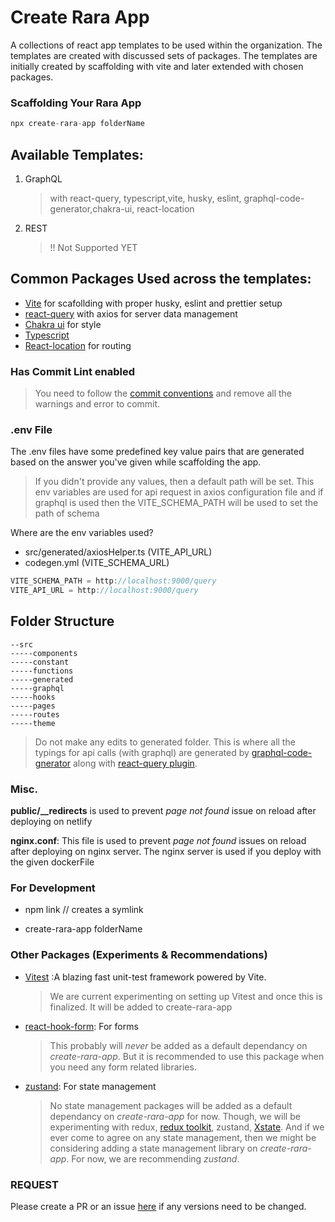 # Create Rara App

A collections of react app templates to be used within the organization. The templates are created with discussed sets of packages. The templates are initially created by scaffolding with vite and later extended with chosen packages.

### Scaffolding Your Rara App

```javascript
npx create-rara-app folderName
```

## Available Templates:

1. GraphQL

   > with react-query, typescript,vite, husky, eslint, graphql-code-generator,chakra-ui, react-location

2. REST

   > !! Not Supported YET

## Common Packages Used across the templates:

- [Vite](https://vitejs.dev/) for scafollding with proper husky, eslint and prettier setup
- [react-query](https://react-query.tanstack.com/) with axios for server data management
- [Chakra ui](https://chakra-ui.com/) for style
- [Typescript](https://www.typescriptlang.org/)
- [React-location](https://react-location.tanstack.com/) for routing

### Has Commit Lint enabled

> You need to follow the [commit conventions](https://www.conventionalcommits.org/en/) and remove all the warnings and error to commit.

### .env File

The .env files have some predefined key value pairs that are generated based on the answer you've given while scaffolding the app.

> If you didn't provide any values, then a default path will be set. This env variables are used for api request in axios configuration file and if graphql is used then the VITE_SCHEMA_PATH will be used to set the path of schema

Where are the env variables used?

- src/generated/axiosHelper.ts (VITE_API_URL)
- codegen.yml (VITE_SCHEMA_URL)

```javascript
VITE_SCHEMA_PATH = http://localhost:9000/query
VITE_API_URL = http://localhost:9000/query
```

## Folder Structure

```
--src
-----components
-----constant
-----functions
-----generated
-----graphql
-----hooks
-----pages
-----routes
-----theme
```

> Do not make any edits to generated folder. This is where all the typings for api calls (with graphql) are generated by [graphql-code-gnerator](https://www.graphql-code-generator.com/) along with [react-query plugin](https://www.graphql-code-generator.com/plugins/typescript-react-query).

### Misc.

**public/\_\_redirects** is used to prevent _page not found_ issue on reload after deploying on netlify

**nginx.conf**: This file is used to prevent _page not found_ issues on reload after deploying on nginx server. The nginx server is used if you deploy with the given dockerFile

### For Development

- npm link // creates a symlink

- create-rara-app folderName

### Other Packages (Experiments & Recommendations)

- [Vitest](https://vitest.dev/) :A blazing fast unit-test framework powered by Vite.

  > We are current experimenting on setting up Vitest and once this is finalized. It will be added to create-rara-app

- [react-hook-form](https://react-hook-form.com/): For forms

  > This probably will _never_ be added as a default dependancy on _create-rara-app_. But it is recommended to use this package when you need any form related libraries.

- [zustand](https://github.com/pmndrs/zustand): For state management
  > No state management packages will be added as a default dependancy on _create-rara-app_ for now. Though, we will be experimenting with redux, [redux toolkit](https://redux-toolkit.js.org/), zustand, [Xstate](https://xstate.js.org/). And if we ever come to agree on any state management, then we might be considering adding a state management library on _create-rara-app_. For now, we are recommending _zustand_.

### REQUEST

Please create a PR or an issue [here](https://github.com/raralabs/create-rara-app/) if any versions need to be changed.
